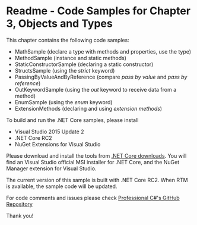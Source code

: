 # Readme - Code Samples for Chapter 3, Objects and TypesThis chapter contains the following code samples:* MathSample (declare a type with methods and properties, use the type)* MethodSample (instance and static methods)* StaticConstructorSample (declaring a static constructor)* StructsSample (using the *strict* keyword)* PassingByValueAndByReference (compare *pass by value* and *pass by reference*)* OutKeywordSample (using the *out* keyword to receive data from a method)* EnumSample (using the *enum* keyword)* ExtensionMethods (declaring and using *extension methods*)To build and run the .NET Core samples, please install* Visual Studio 2015 Update 2* .NET Core RC2* NuGet Extensions for Visual StudioPlease download and install the tools from [.NET Core downloads](https://www.microsoft.com/net/core#windows). You will find an Visual Studio official MSI installer for .NET Core, and the NuGet Manager extension for Visual Studio. The current version of this sample is built with .NET Core RC2. When RTM is available, the sample code will be updated.For code comments and issues please check [Professional C#'s GitHub Repository](https://github.com/ProfessionalCSharp/ProfessionalCSharp6)Thank you!